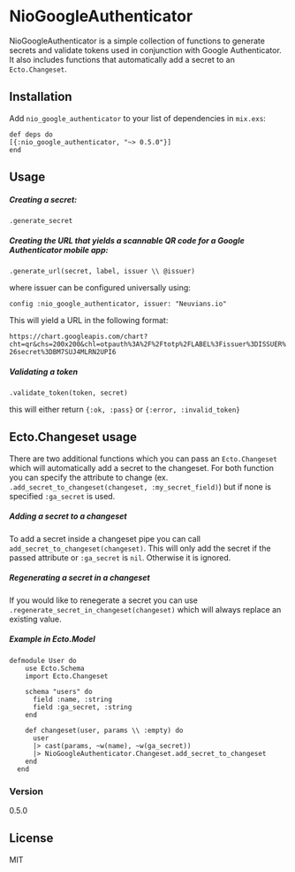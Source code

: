 # NioGoogleAuthenticator

NioGoogleAuthenticator is a simple collection of functions to generate secrets and validate tokens used in conjunction with Google Authenticator. It also includes functions that automatically add a secret to an `Ecto.Changeset`.

## Installation
Add `nio_google_authenticator` to your list of dependencies in `mix.exs`:
```
def deps do
[{:nio_google_authenticator, "~> 0.5.0"}]
end
```

## Usage

##### Creating a secret:

`.generate_secret`

##### Creating the URL that yields a scannable QR code for a Google Authenticator mobile app:

`.generate_url(secret, label, issuer \\ @issuer)`

where issuer can be configured universally using: 

`config :nio_google_authenticator, issuer: "Neuvians.io"`

This will yield a URL in the following format:

`https://chart.googleapis.com/chart?cht=qr&chs=200x200&chl=otpauth%3A%2F%2Ftotp%2FLABEL%3Fissuer%3DISSUER%26secret%3DBM7SUJ4MLRN2UPI6`

##### Validating a token

`.validate_token(token, secret)`

this will either return `{:ok, :pass}` or `{:error, :invalid_token}`

## Ecto.Changeset usage
There are two additional functions which you can pass an `Ecto.Changeset` which will automatically add a secret to the changeset. For both function you can specify the attribute to change (ex. `.add_secret_to_changeset(changeset, :my_secret_field)`) but if none is specified `:ga_secret` is used.

##### Adding a secret to a changeset
To add a secret inside a changeset pipe you can call `add_secret_to_changeset(changeset)`. This will only add the secret if the passed attribute or `:ga_secret` is `nil`. Otherwise it is ignored. 

##### Regenerating a secret in a changeset
If you would like to renegerate a secret you can use `.regenerate_secret_in_changeset(changeset)` which will always replace an existing value.

##### Example in Ecto.Model
```
defmodule User do
    use Ecto.Schema
    import Ecto.Changeset

    schema "users" do
      field :name, :string
      field :ga_secret, :string
    end

    def changeset(user, params \\ :empty) do
      user
      |> cast(params, ~w(name), ~w(ga_secret))
      |> NioGoogleAuthenticator.Changeset.add_secret_to_changeset
    end
  end
 ```
  
### Version
0.5.0

License
----
MIT